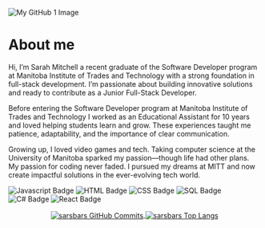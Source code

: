 ![My GitHub 1 Image](./software_text.jpg)

# About me

Hi, I’m Sarah Mitchell a recent graduate of the Software Developer program at Manitoba Institute of Trades and Technology with a strong foundation in full-stack development. I’m passionate about building innovative solutions and ready to contribute as a Junior Full-Stack Developer.

Before entering the Software Developer program at Manitoba Institute of Trades and Technology I worked as an Educational Assistant for 10 years and loved helping students learn and grow. These experiences taught me patience, adaptability, and the importance of clear communication.

Growing up, I loved video games and tech. Taking computer science at the University of Manitoba sparked my passion—though life had other plans. My passion for coding never faded. I pursued my dreams at MITT and now create impactful solutions in the ever-evolving tech world.

![Javascript Badge](https://img.shields.io/badge/Javascript-6bda6b)
![HTML Badge](https://img.shields.io/badge/HTML-42a87b)
![CSS Badge](https://img.shields.io/badge/CSS-f9e181)
![SQL Badge](https://img.shields.io/badge/SQL-f1bb17)
![C# Badge](https://img.shields.io/badge/C%23-30c6fd)
![React Badge](https://img.shields.io/badge/React-098cfb)

<p align="center">
  <a href="https://github.com/sarsbars/github-readme-stats">
    <img align="center" src="https://github-readme-stats.vercel.app/api?username=sarsbars&show_icons=false&theme=radical&hide=stars,prs,issues,contribs" alt="sarsbars GitHub Commits" />
  </a>
  <a href="https://github.com/sarsbars/github-readme-stats">
    <img align="center" src="https://github-readme-stats.vercel.app/api/top-langs/?username=sarsbars&layout=compact&theme=radical" alt="sarsbars Top Langs" />
  </a>
</p>
